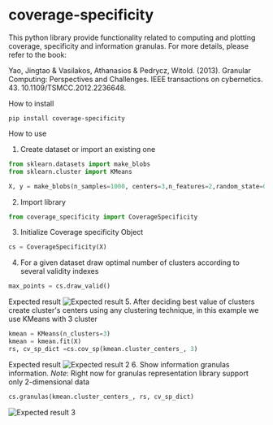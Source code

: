 # coverage-specificity

This python library provide functionality related to computing and plotting coverage, specificity and information granulas. For more details, please refer to the book: 

Yao, Jingtao & Vasilakos, Athanasios & Pedrycz, Witold. (2013). Granular Computing: Perspectives and Challenges. IEEE transactions on cybernetics. 43. 10.1109/TSMCC.2012.2236648.   

How to install

```
pip install coverage-specificity
```

How to use
1. Create dataset or import an existing one
```python
from sklearn.datasets import make_blobs
from sklearn.cluster import KMeans

X, y = make_blobs(n_samples=1000, centers=3,n_features=2,random_state=0,cluster_std=0.4)
```
2. Import library
```python
from coverage_specificity import CoverageSpecificity
```
3. Initialize Coverage specificity Object

```python
cs = CoverageSpecificity(X)
```
4. For a given dataset draw optimal number of clusters according to several validity indexes
```python
max_points = cs.draw_valid()
```
Expected result
![Expected result](https://res.cloudinary.com/dvx16m14w/image/upload/v1638892041/Screenshot_from_2021-12-07_18-42-52_kgxicg.png)
5. After deciding best value of clusters create cluster's centers using any clustering technique, in this example we use KMeans with 3 cluster
```python
kmean = KMeans(n_clusters=3)
kmean = kmean.fit(X)
rs, cv_sp_dict =cs.cov_sp(kmean.cluster_centers_, 3)
```
Expected result
![Expected result 2](https://res.cloudinary.com/dvx16m14w/image/upload/v1638897479/image_2021-12-07_201756_o08yoi.png)
6. Show information granulas information. _Note_: Right now for granulas representation library support only 2-dimensional data
```python
cs.granulas(kmean.cluster_centers_, rs, cv_sp_dict)
```
![Expected result 3](https://res.cloudinary.com/dvx16m14w/image/upload/v1638897623/image_2021-12-07_202020_vctdda.png)
